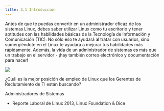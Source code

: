 ```yaml
---
title: 3.1 Introducción
---
```


Antes de que te puedas convertir en un administrador eficaz de los sistemas Linux, debes saber utilizar Linux como tu escritorio y tener aptitudes con las habilidades básicas de la Tecnología de Información y Comunicación (TIC). No sólo eso te ayudará al tratar con usuarios, sino sumergiéndote en el Linux te ayudará a mejorar tus habilidades más rápidamente. Además, la vida de un administrador de sistemas es más que un trabajo en el servidor - ¡hay también correo electrónico y documentación para hacer!

![](https://ndg-content-dev.s3.amazonaws.com/media/images/3-LPI-Graphics.png)

¿Cuál es la mejor posición de empleo de Linux que los Gerentes de Reclutamiento de TI están buscando?

Administradores de Sistemas

- Reporte Laboral de Linux 2013, Linux Foundation & Dice
